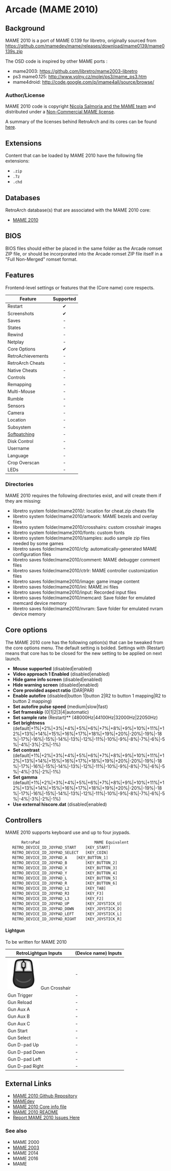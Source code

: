 # Arcade (MAME 2010)

## Background

MAME 2010 is a port of MAME 0.139 for libretro, originally sourced from https://github.com/mamedev/mame/releases/download/mame0139/mame0139s.zip

The OSD code is inspired by other MAME ports :
 
- mame2003: https://github.com/libretro/mame2003-libretro
- ps3 mame0.125: http://www.volny.cz/molej/ps3/mame_ps3.htm
- mame4droid: http://code.google.com/p/imame4all/source/browse/

### Author/License

MAME 2010 code is copyright [Nicola Salmoria and the MAME team]((http://mamedev.org/)) and distributed under a [Non-Commercial MAME license](https://raw.githubusercontent.com/libretro/mame2010-libretro/master/docs/license.txt).

A summary of the licenses behind RetroArch and its cores can be found [here](../development/licenses.md).

## Extensions

Content that can be loaded by MAME 2010 have the following file extensions:

- `.zip`
- `.7z`
- `.chd`

## Databases

RetroArch database(s) that are associated with the MAME 2010 core:

- [MAME 2010](https://github.com/libretro/libretro-database/blob/master/rdb/MAME%202010.rdb?raw=true)

## BIOS

BIOS files should either be placed in the same folder as the Arcade romset ZIP file, or should be incorporated into the Arcade romset ZIP file itself in a "Full Non-Merged" romset format.

## Features

Frontend-level settings or features that the (Core name) core respects.

| Feature           | Supported |
|-------------------|:---------:|
| Restart           | ✔         |
| Screenshots       | ✔         |
| Saves             | -         |
| States            | -         |
| Rewind            | -         |
| Netplay           | -         |
| Core Options      | ✔         |
| RetroAchievements | -         |
| RetroArch Cheats  | -         |
| Native Cheats     | -         |
| Controls          | -         |
| Remapping         | -         |
| Multi-Mouse       | -         |
| Rumble            | -         |
| Sensors           | -         |
| Camera            | -         |
| Location          | -         |
| Subsystem         | -         |
| [Softpatching](../guides/softpatching.md) | -         |
| Disk Control      | -         |
| Username          | -         |
| Language          | -         |
| Crop Overscan     | -         |
| LEDs              | -         |


### Directories

MAME 2010 requires the following directories exist, and will create them if they are missing:

- libretro system folder/mame2010/: location for cheat.zip cheats file
- libretro system folder/mame2010/artwork: MAME bezels and overlay files
- libretro system folder/mame2010/crosshairs: custom crosshair images
- libretro system folder/mame2010/fonts: custom fonts
- libretro system folder/mame2010/samples: audio sample zip files needed by some games
- libretro saves folder/mame2010/cfg: automatically-generated MAME configuration files
- libretro saves folder/mame2010/comment: MAME debugger comment files
- libretro saves folder/mame2010/ctrlr: MAME controller customization files
- libretro saves folder/mame2010/image: game image content
- libretro saves folder/mame2010/ini: MAME.ini files
- libretro saves folder/mame2010/input: Recorded input files
- libretro saves folder/mame2010/memcard: Save folder for emulated memcard device memory
- libretro saves folder/mame2010/nvram: Save folder for emulated nvram device memory


## Core options

The MAME 2010 core has the following option(s) that can be tweaked from the core options menu. The default setting is bolded. Settings with (Restart) means that core has to be closed for the new setting to be applied on next launch.

- **Mouse supported** (disabled|enabled)
- **Video approach 1 Enabled** (disabled|enabled)
- **Hide game info screen** (disabled|enabled)
- **Hide warning screen** (disabled|enabled)
- **Core provided aspect ratio** (DAR|PAR)
- **Enable autofire** (disabled|button 1|button 2|R2 to button 1 mapping|R2 to button 2 mapping)
- **Set autofire pulse speed** (medium|slow|fast)
- **Set frameskip** (0|1|2|3|4|automatic)
- **Set sample rate** (Restart)** (48000Hz|44100Hz|32000Hz|22050Hz)
- **Set brightness** (default|+1%|+2%|+3%|+4%|+5%|+6%|+7%|+8%|+9%|+10%|+11%|+12%|+13%|+14%|+15%|+16%|+17%|+18%|+19%|+20%|-20%|-19%|-18%|-17%|-16%|-15%|-14%|-13%|-12%|-11%|-10%|-9%|-8%|-7%|-6%|-5%|-4%|-3%|-2%|-1%)
- **Set contrast** (default|+1%|+2%|+3%|+4%|+5%|+6%|+7%|+8%|+9%|+10%|+11%|+12%|+13%|+14%|+15%|+16%|+17%|+18%|+19%|+20%|-20%|-19%|-18%|-17%|-16%|-15%|-14%|-13%|-12%|-11%|-10%|-9%|-8%|-7%|-6%|-5%|-4%|-3%|-2%|-1%)
- **Set gamma** (default|+1%|+2%|+3%|+4%|+5%|+6%|+7%|+8%|+9%|+10%|+11%|+12%|+13%|+14%|+15%|+16%|+17%|+18%|+19%|+20%|-20%|-19%|-18%|-17%|-16%|-15%|-14%|-13%|-12%|-11%|-10%|-9%|-8%|-7%|-6%|-5%|-4%|-3%|-2%|-1%)
- **Use external hiscore.dat** (disabled|enabled)


## Controllers

MAME 2010 supports keyboard use and up to four joypads.


           RetroPad                        MAME Equivalent
	   RETRO_DEVICE_ID_JOYPAD_START    [KEY_START]
	   RETRO_DEVICE_ID_JOYPAD_SELECT   [KEY_COIN]
  	   RETRO_DEVICE_ID_JOYPAD_A	   [KEY_BUTTON_1]
	   RETRO_DEVICE_ID_JOYPAD_B        [KEY_BUTTON_2]
	   RETRO_DEVICE_ID_JOYPAD_X        [KEY_BUTTON_3]
	   RETRO_DEVICE_ID_JOYPAD_Y        [KEY_BUTTON_4]
	   RETRO_DEVICE_ID_JOYPAD_L        [KEY_BUTTON_5]
	   RETRO_DEVICE_ID_JOYPAD_R        [KEY_BUTTON_6]
	   RETRO_DEVICE_ID_JOYPAD_L2       [KEY_TAB]
	   RETRO_DEVICE_ID_JOYPAD_R3       [KEY_F3]
	   RETRO_DEVICE_ID_JOYPAD_L3       [KEY_F2]
	   RETRO_DEVICE_ID_JOYPAD_UP       [KEY_JOYSTICK_U]
	   RETRO_DEVICE_ID_JOYPAD_DOWN     [KEY_JOYSTICK_D]
	   RETRO_DEVICE_ID_JOYPAD_LEFT     [KEY_JOYSTICK_L]
	   RETRO_DEVICE_ID_JOYPAD_RIGHT    [KEY_JOYSTICK_R]

#### Lightgun

To be written for MAME 2010

| RetroLightgun Inputs                                   | (Device name) Inputs      |
|--------------------------------------------------------|---------------------------|
| ![](../image/retromouse/retro_mouse.png) Gun Crosshair | -                         |
| Gun Trigger                                            | -                         |
| Gun Reload                                             | -                         |
| Gun Aux A                                              | -                         |
| Gun Aux B                                              | -                         |
| Gun Aux C                                              | -                         |
| Gun Start                                              | -                         |
| Gun Select                                             | -                         |
| Gun D-pad Up                                           | -                         |
| Gun D-pad Down                                         | -                         |
| Gun D-pad Left                                         | -                         |
| Gun D-pad Right                                        | -                         |


## External Links

- [MAME 2010 Github Repository](https://github.com/libretro/mame2010-libretro)
- [MAMEdev](http://mamedev.org/)
- [MAME 2010 Core info file](https://github.com/libretro/libretro-super/blob/master/dist/info/mame2010_libretro.info)
- [MAME 2010 README](https://github.com/libretro/mame2010-libretro/blob/master/README.md)
- [Report MAME 2010 Issues Here](https://github.com/libretro/mame2010-libretro/issues)

### See also

- MAME 2000
- [MAME 2003](mame2003.md)
- MAME 2014
- MAME 2016
- MAME

